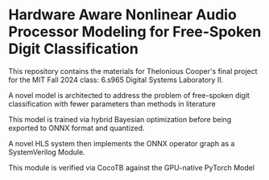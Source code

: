 # Hardware Aware Nonlinear Audio Processor Modeling for Free-Spoken Digit Classification
This repository contains the materials for Thelonious Cooper's final project for the MIT Fall 2024 class: 6.s965 Digital Systems Laboratory II.

A novel model is architected to address the problem of free-spoken digit classification with fewer parameters than methods in literature

This model is trained via hybrid Bayesian optimization before being exported to ONNX format and quantized.

A novel HLS system then implements the ONNX operator graph as a SystemVerilog Module.

This module is verified via CocoTB against the GPU-native PyTorch Model

